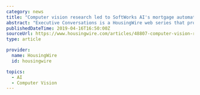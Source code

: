 ```yaml
---
category: news
title: "Computer vision research led to SoftWorks AI's mortgage automation software"
abstract: "Executive Conversations is a HousingWire web series that profiles powerful people in the financial industry, highlighting the operations and the people that make this sector tick. In the latest installment, we sit down with CEO of SoftWorks AI Ari Gross to ..."
publishedDateTime: 2019-04-16T16:50:00Z
sourceUrl: https://www.housingwire.com/articles/48807-computer-vision-research-led-to-softworks-ais-mortgage-automation-software
type: article

provider:
  name: HousingWire
  id: housingwire

topics:
  - AI
  - Computer Vision
---
```

